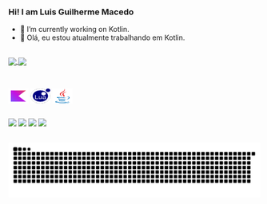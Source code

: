 ### Hi! I am Luis Guilherme Macedo

- 🔭 I’m currently working on Kotlin.
- 🔭 Olá, eu estou atualmente trabalhando em Kotlin.
  
 ##
 
<div>
  <a href="https://github.com/LuisGuilhermeMacedo">
    <img height=160 align="center" src="https://github-readme-stats.vercel.app/api?username=LuisGuilhermeMacedo&show_icons=true&theme=dark&count_private=true" />
  </a>
  <a href="https://github.com/LuisGuilhermeMacedo">
    <img height=160 align="center" src="https://github-readme-stats.vercel.app/api/top-langs?username=LuisGuilhermeMacedo&layout=compact&card_width=320&theme=dark&langs_count=20&count_private=true" />
  </a>
</div>

##

<div style="display: inline_block"><br>
  <img align="center" alt="Rafa-HTML" height="30" width="40" src="https://raw.githubusercontent.com/devicons/devicon/master/icons/kotlin/kotlin-original.svg">
  <img align="center" alt="Rafa-HTML" height="30" width="40" src="https://raw.githubusercontent.com/devicons/devicon/master/icons/lua/lua-original.svg">
  <img align="center" alt="Rafa-HTML" height="30" width="40" src="https://raw.githubusercontent.com/devicons/devicon/master/icons/java/java-original.svg">
</div>

##

<div> 
  <a href="https://www.linkedin.com/in/luis-guilherme-macedo-6810ba24a/" target="_blank"><img src="https://img.shields.io/badge/-LinkedIn-%230077B5?style=for-the-badge&logo=linkedin&logoColor=white" target="_blank"></a> 
  <a href="https://www.instagram.com/lmacedoluis/" target="_blank"><img src="https://img.shields.io/badge/-Instagram-%23E4405F?style=for-the-badge&logo=instagram&logoColor=white" target="_blank"></a>
 	<a href="https://www.twitch.tv/Lordmcdcs" target="_blank"><img src="https://img.shields.io/badge/Twitch-9146FF?style=for-the-badge&logo=twitch&logoColor=white" target="_blank"></a>
  <a href="mailto:luisguilhermemcd@gmail.com"><img src="https://img.shields.io/badge/-Gmail-%23333?style=for-the-badge&logo=gmail&logoColor=white" target="_blank"></a>

</div>

##

<div>
 <picture>
  <source media="(prefers-color-scheme: dark)" srcset="https://raw.githubusercontent.com/LuisGuilhermeMacedo/LuisGuilhermeMacedo/output/github-contribution-grid-snake-dark.svg">
  <source media="(prefers-color-scheme: light)" srcset="https://raw.githubusercontent.com/LuisGuilhermeMacedo/LuisGuilhermeMacedo/output/github-contribution-grid-snake.svg">
  <img alt="github contribution grid snake animation" src="https://raw.githubusercontent.com/LuisGuilhermeMacedo/LuisGuilhermeMacedo/output/github-contribution-grid-snake.svg">
</picture>
</div>
